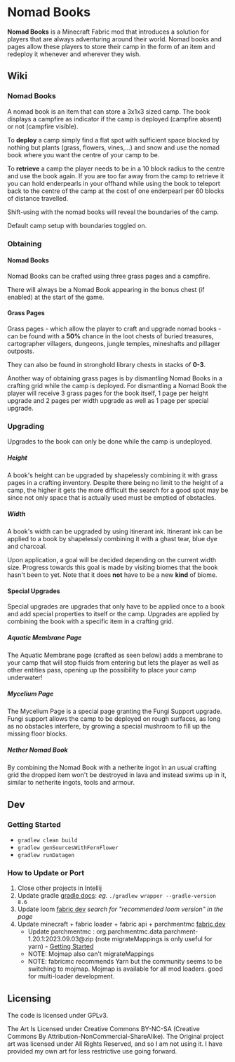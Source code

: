 # Nomad Books

[//]: # (TODO take screenshots to replace the ones removed from the readme)

[//]: # ([![img]&#40;https://img.shields.io/discord/292744693803122688?color=informational&label=Ladysnake&logo=Discord&#41;]&#40;https://ladysnake.glitch.me&#41;[![img]&#40;http://cf.way2muchnoise.eu/full_rats-mischief_downloads.svg&#41;]&#40;https://www.curseforge.com/minecraft/mc-mods/nomad-books&#41;[![img]&#40;http://cf.way2muchnoise.eu/versions/minecraft_nomad-books_latest.svg&#41;]&#40;https://www.curseforge.com/minecraft/mc-mods/nomad-books&#41;)

**Nomad Books** is a Minecraft Fabric mod that introduces a solution for players that are always adventuring around their world. Nomad books and pages allow these players to store their camp in the form of an item and redeploy it whenever and wherever they wish.

## Wiki

### Nomad Books

A nomad book is an item that can store a 3x1x3 sized camp. The book displays a campfire as indicator if the camp is deployed (campfire absent) or not (campfire visible).

[//]: # (![CampfireIndicator]&#40;https://user-images.githubusercontent.com/83953120/121961233-700a9780-cd67-11eb-89a1-0a8febe0c533.png&#41;)

To **deploy** a camp simply find a flat spot with sufficient space blocked by nothing but plants (grass, flowers, vines,...) and snow and use the nomad book where you want the centre of your camp to be.

To **retrieve** a camp the player needs to be in a 10 block radius to the centre and use the book again. If you are too far away from the camp to retrieve it you can hold enderpearls in your offhand while using the book to teleport back to the centre of the camp at the cost of one enderpearl per 60 blocks of distance travelled.


Shift-using with the nomad books will reveal the boundaries of the camp.

[//]: # (![CampBoundaries]&#40;https://user-images.githubusercontent.com/83953120/121962532-2622b100-cd69-11eb-956b-0243b1ac366e.png&#41;)

Default camp setup with boundaries toggled on.

### Obtaining

#### Nomad Books

Nomad Books can be crafted using three grass pages and a campfire.

[//]: # (![NomadBookRecipe]&#40;https://user-images.githubusercontent.com/83953120/121963651-b6adc100-cd6a-11eb-8351-d6ba0a5cdd83.png&#41;)

There will always be a Nomad Book appearing in the bonus chest (if enabled) at the start of the game.

#### Grass Pages

Grass pages - which allow the player to craft and upgrade nomad books - can be found with a **50%** chance in the loot chests of buried treasures, cartographer villagers,  dungeons, jungle temples, mineshafts and pillager outposts.

They can also be found in stronghold library chests in stacks of **0-3**.

Another way of obtaining grass pages is by dismantling Nomad Books in a crafting grid while the camp is deployed. For dismantling a Nomad Book the player will receive 3 grass pages for the book itself, 1 page per height upgrade and 2 pages per width upgrade as well as 1 page per special upgrade.


### Upgrading


Upgrades to the book can only be done while the camp is undeployed.

##### Height


A book's height can be upgraded by shapelessly combining it with grass pages in a crafting inventory. Despite there being no limit to the height of a camp, the higher it gets the more difficult the search for a good spot may be since not only space that is actually used must be emptied of obstacles.

##### Width


A book's width can be upgraded by using itinerant ink. Itinerant ink can be applied to a book by shapelessly combining it with a ghast tear, blue dye and charcoal.

Upon application, a goal will be decided depending on the current width size. Progress towards this goal is made by visiting biomes that the book hasn't been to yet. Note that it does **not** have to be a new **kind** of biome.

[//]: # (![ItinerantInkRecipe]&#40;https://user-images.githubusercontent.com/83953120/122669328-1964e980-d1bd-11eb-8d9c-a8afb516bcd5.png&#41;)

#### Special Upgrades


Special upgrades are upgrades that only have to be applied once to a book and add special properties to itself or the camp. Upgrades are applied by combining the book with a specific item in a crafting grid.

##### Aquatic Membrane Page


The Aquatic Membrane page (crafted as seen below) adds a membrane to your camp that will stop fluids from entering but lets the player as well as other entities pass, opening up the possibility to place your camp underwater!

[//]: # (![AquaticMembraneRecipe]&#40;https://user-images.githubusercontent.com/83953120/121964948-91ba4d80-cd6c-11eb-93b0-c2df2f64022b.png&#41;)

##### Mycelium Page


The Mycelium Page is a special page granting the Fungi Support upgrade. Fungi support allows the camp to be deployed on rough surfaces, as long as no obstacles interfere, by growing a special mushroom to fill up the missing floor blocks.

[//]: # (![MyceliumPage]&#40;https://user-images.githubusercontent.com/83953120/121965215-fb3a5c00-cd6c-11eb-842f-719bc7cf46e6.png&#41;)

##### Nether Nomad Book


By combining the Nomad Book with a netherite ingot in an usual crafting grid the dropped item won't be destroyed in lava and instead swims up in it, similar to netherite ingots, tools and armour.

[//]: # (![NetherNomadBookRecipe]&#40;https://user-images.githubusercontent.com/83953120/122669340-2550ab80-d1bd-11eb-826d-113af5ce1d42.png&#41;)

## Dev

### Getting Started

- `gradlew clean build`
- `gradlew genSourcesWithFernFlower`
- `gradlew runDatagen`

### How to Update or Port

1. Close other projects in Intellij
1. Update gradle [gradle docs](https://docs.gradle.org/current/userguide/upgrading_version_8.html): *eg.* `./gradlew wrapper --gradle-version 8.6`
1. Update loom [fabric dev](https://fabricmc.net/develop/) *search for "recommended loom version" in the page*
1. Update minecraft + fabric loader + fabric api + parchmentmc [fabric dev](https://fabricmc.net/develop/)
    - Update parchmentmc : org.parchmentmc.data:parchment-1.20.1:2023.09.03@zip (note migrateMappings is only useful for yarn) - [Getting Started](https://parchmentmc.org/docs/getting-started)
    - NOTE: Mojmap also can't migrateMappings
    - NOTE: fabricmc recommends Yarn but the community seems to be switching to mojmap. Mojmap is available for all mod loaders. good for multi-loader development.

## Licensing

The code is licensed under GPLv3.

The Art Is Licensed under Creative Commons BY-NC-SA (Creative Commons By Attribution-NonCommercial-ShareAlike).
The Original project art was licensed under All Rights Reserved, and so I am not using it. I have provided my own art for less restrictive use going forward.

